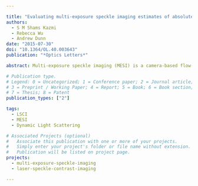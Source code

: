 ```yaml
---

title: "Evaluating multi-exposure speckle imaging estimates of absolute autocorrelation times"
authors:
  - S M Shams Kazmi
  - Rebecca Wu
  - Andrew Dunn
date: "2015-07-30"
doi: "10.1364/OL.40.003643"
publication: "*Optics Letters*"

abstract: Multi-exposure speckle imaging (MESI) is a camera-based flow-imaging technique for quantitative blood-flow monitoring by mapping the speckle-contrast dependence on camera exposure duration. The ability of laser speckle contrast imaging to measure the temporal dynamics of backscattered and interfering coherent fields, in terms of the accuracy of autocorrelation measurements, is a major unresolved issue in quantitative speckle flowmetry. MESI fits for a number of parameters including an estimate of the electric field autocorrelation decay time from the imaged speckles. We compare the MESI-determined correlation times in vitro and in vivo with accepted true values from direct temporal measurements acquired with a photon-counting photon-multiplier tube and an autocorrelator board. The correlation times estimated by MESI in vivo remain on average within $14\pm11\\%$ of those obtained from direct temporal autocorrelation measurements, demonstrating that MESI yields highly comparable statistics of the time-varying fields that can be useful for applications seeking not only quantitative blood flow dynamics but also absolute perfusion.

# Publication type.
# Legend: 0 = Uncategorized; 1 = Conference paper; 2 = Journal article;
# 3 = Preprint / Working Paper; 4 = Report; 5 = Book; 6 = Book section;
# 7 = Thesis; 8 = Patent
publication_types: ["2"]

tags:
  - LSCI
  - MESI
  - Dynamic Light Scattering

# Associated Projects (optional)
#   Associate this publication with one or more of your projects.
#   Simply enter your project's folder or file name without extension.
#   Publication will be listed on project page.
projects:
  - multi-exposure-speckle-imaging
  - laser-speckle-contrast-imaging

---
```

